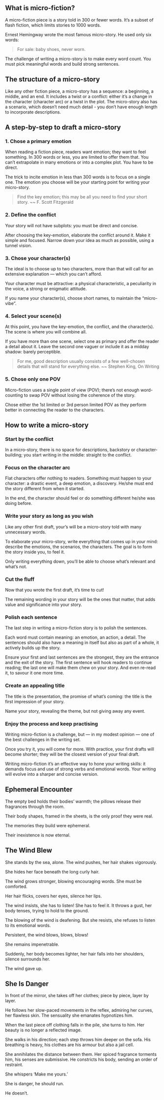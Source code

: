 ## What is micro-fiction?
A micro-fiction piece is a story told in 300 or fewer words. It’s a subset of flash fiction, which limits stories to 1000 words.

Ernest Hemingway wrote the most famous micro-story. He used only six words:
> For sale: baby shoes, never worn.

The challenge of writing a micro-story is to make every word count. You must pick meaningful words and build strong sentences.

## The structure of a micro-story
Like any other fiction piece, a micro-story has a sequence: a beginning, a middle, and an end. It includes a twist or a conflict: either it’s a change in the character (character arc) or a twist in the plot. The micro-story also has a scenario, which doesn’t need much detail - you don’t have enough length to incorporate descriptions.

## A step-by-step to draft a micro-story
### 1. Chose a primary emotion
When reading a fiction piece, readers want emotion; they want to feel something. In 300 words or less, you are limited to offer them that. You can’t extrapolate in many emotions or into a complex plot. You have to be direct.

The trick to incite emotion in less than 300 words is to focus on a single one. The emotion you choose will be your starting point for writing your micro-story.

> Find the key emotion; this may be all you need to find your short story. ~~ F. Scott Fitzgerald

### 2. Define the conflict
Your story will not have subplots: you must be direct and concise.

After choosing the key-emotion, elaborate the conflict around it. Make it simple and focused. Narrow down your idea as much as possible, using a tunnel vision.

### 3. Chose your character(s)
The ideal is to choose up to two characters, more than that will call for an extensive explanation — which you can’t afford.

Your character must be attractive: a physical characteristic, a peculiarity in the voice, a strong or enigmatic attitude.

If you name your character(s), choose short names, to maintain the “micro-vibe”.

### 4. Select your scene(s)
At this point, you have the key-emotion, the conflict, and the character(s). The scene is where you will combine all.

If you have more than one scene, select one as primary and offer the reader a detail about it. Leave the second one vaguer or include it as a midday shadow: barely perceptible.

> For me, good description usually consists of a few well-chosen details that will stand for everything else. ~~ Stephen King, On Writing

### 5. Chose only one POV
Micro-fiction uses a single point of view (POV); there’s not enough word-counting to swap POV without losing the coherence of the story.

Chose either the 1st limited or 3rd person limited POV as they perform better in connecting the reader to the characters.

## How to write a micro-story
### Start by the conflict
In a micro-story, there is no space for descriptions, backstory or character-building; you start writing in the middle: straight to the conflict.

### Focus on the character arc
Flat characters offer nothing to readers. Something must happen to your character: a drastic event, a deep emotion, a discovery. He/she must end the story different from when it started.

In the end, the character should feel or do something different he/she was doing before.

### Write your story as long as you wish
Like any other first draft, your’s will be a micro-story told with many unnecessary words.

To elaborate your micro-story, write everything that comes up in your mind: describe the emotions, the scenarios, the characters. The goal is to form the story inside you, to feel it.

Only writing everything down, you’ll be able to choose what’s relevant and what’s not.

### Cut the fluff
Now that you wrote the first draft, it’s time to cut!

The remaining wording in your story will be the ones that matter, that adds value and significance into your story.

### Polish each sentence
The last step in writing a micro-fiction story is to polish the sentences.

Each word must contain meaning: an emotion, an action, a detail. The sentences should also have a meaning in itself but also as part of a whole, it actively builds up the story.

Ensure your first and last sentences are the strongest, they are the entrance and the exit of the story. The first sentence will hook readers to continue reading; the last one will make them chew on your story. And even re-read it, to savour it one more time.

### Create an appealing title
The title is the presentation, the promise of what’s coming: the title is the first impression of your story.

Name your story, revealing the theme, but not giving away any event.

### Enjoy the process and keep practising
Writing micro-fiction is a challenge, but — in my modest opinion — one of the best challenges in the writing set.

Once you try it, you will come for more. With practice, your first drafts will become shorter; they will be the closest version of your final draft.

Writing micro-fiction it’s an effective way to hone your writing skills: it demands focus and use of strong verbs and emotional words. Your writing will evolve into a sharper and concise version.

## Ephemeral Encounter
The empty bed holds their bodies’ warmth; the pillows release their fragrances through the room.

Their body shapes, framed in the sheets, is the only proof they were real.

The memories they build were ephemeral.

Their inexistence is now eternal.

## The Wind Blew
She stands by the sea, alone. The wind pushes, her hair shakes vigorously.

She hides her face beneath the long curly hair.

The wind grows stronger, blowing encouraging words. She must be comforted.

Her hair flicks, covers her eyes, silence her lips.

The wind insists, she has to listen! She has to feel it. It throws a gust, her body tenses, trying to hold to the ground.

The blowing of the wind is deafening. But she resists, she refuses to listen to its emotional words.

Persistent, the wind blows, blows, blows!

She remains impenetrable.

Suddenly, her body becomes lighter, her hair falls into her shoulders, silence surrounds her.

The wind gave up.

## She Is Danger
In front of the mirror, she takes off her clothes; piece by piece, layer by layer.

He follows her slow-paced movements in the reflex, admiring her curves, her flawless skin. The sensuality she emanates hypnotizes him.

When the last piece off clothing falls in the pile, she turns to him. Her beauty is no longer a reflected image.

She walks in his direction; each step throws him deeper on the sofa. His breathing is heavy, his clothes are his armour but also a jail cell.

She annihilates the distance between them. Her spiced fragrance torments him, his senses are submissive. He constricts his body, sending an order of restraint.

She whispers ‘Make me yours.’

She is danger, he should run.

He doesn’t.